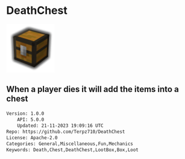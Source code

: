 # DeathChest
<img src="https://raw.githubusercontent.com/Terpz710/DeathChest/8322ecb65309604a517ef4f41c6375367e1ebc0a/icon.png" width="128" height="128" />

## When a player dies it will add the items into a chest
```properties
Version: 1.0.0
    API: 5.0.0
    Updated: 21-11-2023 19:09:16 UTC
Repo: https://github.com/Terpz710/DeathChest
License: Apache-2.0
Categories: General,Miscellaneous,Fun,Mechanics
Keywords: Death,Chest,DeathChest,LootBox,Box,Loot
```